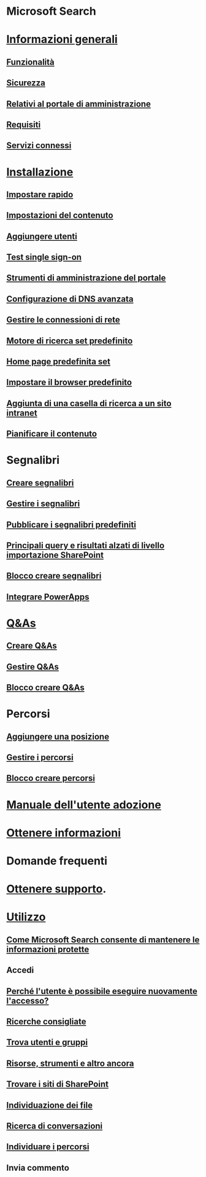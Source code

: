 # Microsoft Search
# [Informazioni generali](why-microsoft-search.md)
## [Funzionalità](features.md)
## [Sicurezza](security.md)
## [Relativi al portale di amministrazione](about-the-admin-portal.md)
## [Requisiti](requirements.md)
## [Servizi connessi](connected-services.md)
# [Installazione](set-up-microsoft-search.md)
## [Impostare rapido](quick-set-up.md)
## [Impostazioni del contenuto](content-settings.md)
## [Aggiungere utenti](add-users.md)
## [Test single sign-on](test-single-sign-on.md)
## [Strumenti di amministrazione del portale](admin-portal-tools.md)
## [Configurazione di DNS avanzata](advanced-dns-configuration.md)
## [Gestire le connessioni di rete](manage-network-connections.md)
## [Motore di ricerca set predefinito](set-default-search-engine.md)
## [Home page predefinita set](set-default-homepage.md)
## [Impostare il browser predefinito](set-default-browser.md)
## [Aggiunta di una casella di ricerca a un sito intranet](add-a-search-box-to-your-intranet-site.md)
## [Pianificare il contenuto](plan-your-content.md)
# Segnalibri
## [Creare segnalibri](create-bookmarks.md)
## [Gestire i segnalibri](manage-bookmarks.md)
## [Pubblicare i segnalibri predefiniti](publish-default-bookmarks.md)
## [Principali query e risultati alzati di livello importazione SharePoint](import-sharepoint-promoted-results-and-top-queries.md)
## [Blocco creare segnalibri](bulk-create-bookmarks.md)
## [Integrare PowerApps](integrate-powerapps.md)
# [Q&As](create-and-manage-qas.md)
## [Creare Q&As](create-qas.md)
## [Gestire Q&As](manage-qas.md)
## [Blocco creare Q&As](bulk-create-qas.md)
# Percorsi
## [Aggiungere una posizione](add-a-location.md)
## [Gestire i percorsi](manage-locations.md)
## [Blocco creare percorsi](bulk-create-locations.md)
# [Manuale dell'utente adozione](user-adoption-guide.md)
# [Ottenere informazioni](get-insights.md)
# Domande frequenti
# [Ottenere supporto](get-support.md).
# [Utilizzo](use/about-microsoft-search.md)
## [Come Microsoft Search consente di mantenere le informazioni protette](use/how-microsoft-search-keeps-your-info-secure.md)
## Accedi
## [Perché l'utente è possibile eseguire nuovamente l'accesso?](use/why-am-i-automatically-signed-in.md)
## [Ricerche consigliate](use/suggested-searches.md)
## [Trova utenti e gruppi](use/find-people-and-groups.md)
## [Risorse, strumenti e altro ancora](use/find-resources-tools-and-more.md)
## [Trovare i siti di SharePoint](use/find-sharepoint-sites.md)
## [Individuazione dei file](use/find-files.md)
## [Ricerca di conversazioni](use/find-conversations.md)
## [Individuare i percorsi](use/find-locations.md)
## Invia commento